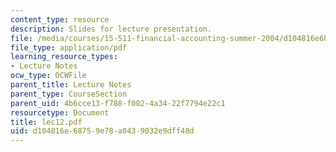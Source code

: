 ```yaml
---
content_type: resource
description: Slides for lecture presentation.
file: /media/courses/15-511-financial-accounting-summer-2004/d104816e68759e78a0439032e9dff48d_lec12.pdf
file_type: application/pdf
learning_resource_types:
- Lecture Notes
ocw_type: OCWFile
parent_title: Lecture Notes
parent_type: CourseSection
parent_uid: 4b6cce13-f788-f002-4a34-22f7794e22c1
resourcetype: Document
title: lec12.pdf
uid: d104816e-6875-9e78-a043-9032e9dff48d
---
```

